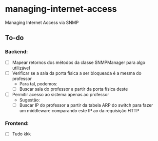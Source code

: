 # managing-internet-access
Managing Internet Access via SNMP

## To-do
### Backend:
- [ ] Mapear retornos dos métodos da classe SNMPManager para algo utilizável
- [ ] Verificar se a sala da porta física a ser bloqueada é a mesma do professor
  - Para tal, podemos:
  - [ ] Buscar sala do professor a partir da porta física deste
- [ ] Permitir acesso ao sistema apenas ao professor
  - Sugestão:
  - [ ] Buscar IP do professor a partir da tabela ARP do switch para fazer um middleware comparando este IP ao da requisição HTTP

### Frontend:
- [ ] Tudo kkk
